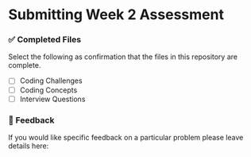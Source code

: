 # Submitting Week 2 Assessment

### ✅ Completed Files

Select the following as confirmation that the files in this repository are complete.

- [ ] Coding Challenges
- [ ] Coding Concepts
- [ ] Interview Questions

### 📝 Feedback

If you would like specific feedback on a particular problem please leave details here:
